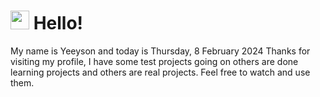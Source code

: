  <h1>
    <img src="https://emojis.slackmojis.com/emojis/images/1643510097/45343/hi.gif?1643510097" width="30"/> 
    Hello!
 </h1>
 <p>
    My name is Yeeyson and today is Thursday, 8 February 2024
    Thanks for visiting my profile, I have some test projects going on others are done learning projects and others are real projects.
    Feel free to watch and use them.
 </p>